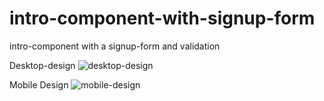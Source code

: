 # intro-component-with-signup-form
intro-component with a signup-form and validation 

Desktop-design
![desktop-design](https://user-images.githubusercontent.com/69848176/107443998-1a647b00-6b3a-11eb-9be2-7afd6a450d0e.jpg)

Mobile Design
![mobile-design](https://user-images.githubusercontent.com/69848176/107444189-6adbd880-6b3a-11eb-9827-d0f7915c3cfb.jpg)
